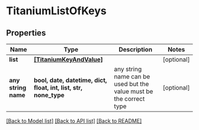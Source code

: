 # TitaniumListOfKeys


## Properties
Name | Type | Description | Notes
------------ | ------------- | ------------- | -------------
**list** | [**[TitaniumKeyAndValue]**](TitaniumKeyAndValue.md) |  | [optional] 
**any string name** | **bool, date, datetime, dict, float, int, list, str, none_type** | any string name can be used but the value must be the correct type | [optional]

[[Back to Model list]](../README.md#documentation-for-models) [[Back to API list]](../README.md#documentation-for-api-endpoints) [[Back to README]](../README.md)


